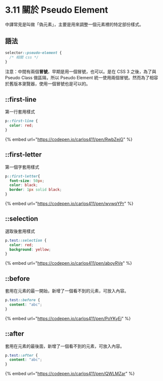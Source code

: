 # 3.11 關於 Pseudo Element

中譯常見是叫做「偽元素」，主要是用來調整一個元素裡的特定部份樣式。

## 語法

```css
selector::pseudo-element {
  /* 相關 css */
}
```

注意：中間有兩個**冒號**，早期是用一個冒號，也可以。是在 CSS 3 之後，為了與 Pseudo Class 做區隔，所以 Pseudo Element 統一使用兩個冒號。然而為了相容於舊版本瀏覽器，使用一個冒號也是可以的。



## ::first-line

第一行套用樣式

```css
p::first-line {
  color: red;
}
```

{% embed url="https://codepen.io/carlos411/pen/RwbZejG" %}

## ::first-letter

第一個字套用樣式

```css
p::first-letter{
  font-size: 50px;
  color: black;
  border: 1px solid black;
}
```

{% embed url="https://codepen.io/carlos411/pen/wvwqYPr" %}

## ::selection

選取後套用樣式

```css
p.test::selection {
  color: red;
  background: yellow;
}
```

{% embed url="https://codepen.io/carlos411/pen/aboyRVe" %}

## ::before

套用在元素的最一開始，新增了一個看不到的元素，可放入內容。

```css
p.test::before {
  content: "abc";
}
```

{% embed url="https://codepen.io/carlos411/pen/PoYKyEj" %}

## ::after

套用在元素的最後面，新增了一個看不到的元素，可放入內容。

```css
p.test::after {
  content: "abc";
}
```

{% embed url="https://codepen.io/carlos411/pen/QWLMZar" %}
